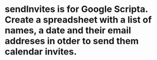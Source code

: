 # sendInvites is for Google Scripta. Create a spreadsheet with a list of names, a date and their email addreses in otder to send them calendar invites. 
